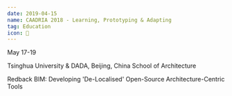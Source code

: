 ```yaml
---
date: 2019-04-15
name: CAADRIA 2018 - Learning, Prototyping & Adapting
tag: Education
icon: 📕
---
```


May 17-19

Tsinghua University & DADA, Beijing, China
School of Architecture

Redback BIM: Developing 'De-Localised' Open-Source Architecture-Centric Tools